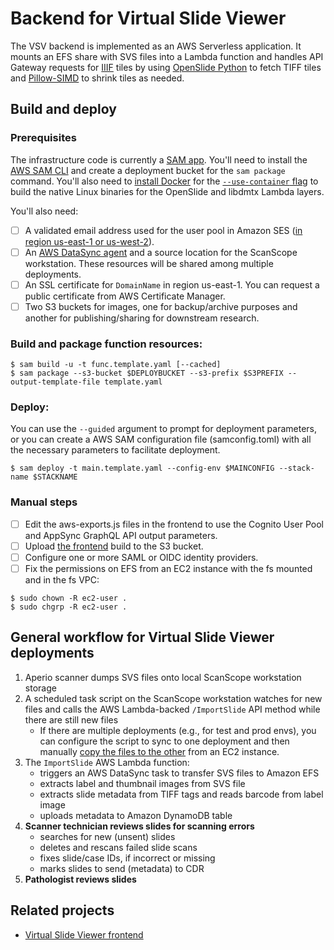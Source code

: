 # Backend for Virtual Slide Viewer
The VSV backend is implemented as an AWS Serverless application. It mounts an EFS share with SVS files into a Lambda function and handles API Gateway requests for [IIIF](https://iiif.io/api/image/3.0/) tiles by using [OpenSlide Python](https://openslide.org/api/python/) to fetch TIFF tiles and [Pillow-SIMD](https://github.com/uploadcare/pillow-simd) to shrink tiles as needed.

## Build and deploy

### Prerequisites
The infrastructure code is currently a [SAM app](https://docs.aws.amazon.com/serverless-application-model/latest/developerguide/what-is-sam.html). You'll need to install the [AWS SAM CLI](https://docs.aws.amazon.com/serverless-application-model/latest/developerguide/serverless-sam-cli-install.html) and create a deployment bucket for the `sam package` command. You'll also need to [install Docker](https://docs.aws.amazon.com/serverless-application-model/latest/developerguide/serverless-sam-cli-install-mac.html#serverless-sam-cli-install-mac-docker) for the [`--use-container` flag](https://docs.aws.amazon.com/serverless-application-model/latest/developerguide/serverless-sam-cli-using-build.html#build-zip-archive) to build the native Linux binaries for the OpenSlide and libdmtx Lambda layers.

You'll also need:
- [ ] A validated email address used for the user pool in Amazon SES ([in region us-east-1 or us-west-2](https://docs.aws.amazon.com/cognito/latest/developerguide/user-pool-email.html#user-pool-email-developer)).
- [ ] An [AWS DataSync agent](README_DATASYNC.md) and a source location for the ScanScope workstation. These resources will be shared among multiple deployments.
- [ ] An SSL certificate for `DomainName` in region us-east-1. You can request a public certificate from AWS Certificate Manager.
- [ ] Two S3 buckets for images, one for backup/archive purposes and another for publishing/sharing for downstream research.
### Build and package function resources:
```
$ sam build -u -t func.template.yaml [--cached]
$ sam package --s3-bucket $DEPLOYBUCKET --s3-prefix $S3PREFIX --output-template-file template.yaml
```

### Deploy:
You can use the `--guided` argument to prompt for deployment parameters, or you can create a AWS SAM configuration file (samconfig.toml) with all the necessary parameters to facilitate deployment.
```
$ sam deploy -t main.template.yaml --config-env $MAINCONFIG --stack-name $STACKNAME
```

### Manual steps
- [ ] Edit the aws-exports.js files in the frontend to use the Cognito User Pool and AppSync GraphQL API output parameters.
- [ ] Upload [the frontend](https://github.com/VanAndelInstitute/virtual-slide-viewer) build to the S3 bucket.
- [ ] Configure one or more SAML or OIDC identity providers.
- [ ] Fix the permissions on EFS from an EC2 instance with the fs mounted and in the fs VPC:
```
$ sudo chown -R ec2-user .
$ sudo chgrp -R ec2-user .
```

## General workflow for Virtual Slide Viewer deployments
1. Aperio scanner dumps SVS files onto local ScanScope workstation storage
1. A scheduled task script on the ScanScope workstation watches for new files and calls the AWS Lambda-backed `/ImportSlide` API method while there are still new files
    - If there are multiple deployments (e.g., for test and prod envs), you can configure the script to sync to one deployment and then manually [copy the files to the other](https://docs.aws.amazon.com/efs/latest/ug/manage-fs-access-vpc-peering.html) from an EC2 instance.
1. The `ImportSlide` AWS Lambda function:
    - triggers an AWS DataSync task to transfer SVS files to Amazon EFS
    - extracts label and thumbnail images from SVS file
    - extracts slide metadata from TIFF tags and reads barcode from label image
    - uploads metadata to Amazon DynamoDB table
1.	**Scanner technician reviews slides for scanning errors**
    - searches for new (unsent) slides
    - deletes and rescans failed slide scans
    - fixes slide/case IDs, if incorrect or missing
    - marks slides to send (metadata) to CDR
1.	**Pathologist reviews slides**

## Related projects
- [Virtual Slide Viewer frontend](https://github.com/VanAndelInstitute/virtual-slide-viewer)
